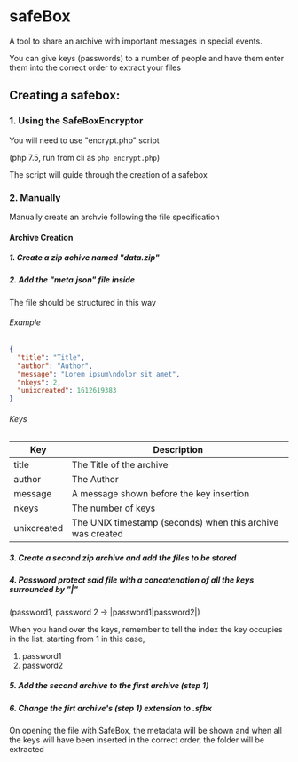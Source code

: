 # safeBox
A tool to share an archive with important messages in special events.

You can give keys (passwords) to a number of people and have them enter them into the correct order to extract your files
## Creating a safebox:
### 1. Using the SafeBoxEncryptor

You will need to use "encrypt.php" script 

(php 7.5, run from cli as `php encrypt.php`)

The script will guide through the creation of a safebox

### 2. Manually

Manually create an archvie following the file specification

#### Archive Creation
##### 1. Create a zip achive named "data.zip"
##### 2.  Add the "meta.json" file inside
The file should be structured in this way
###### Example
```JSON
{
  "title": "Title",
  "author": "Author",
  "message": "Lorem ipsum\ndolor sit amet",
  "nkeys": 2,
  "unixcreated": 1612619383
}
```
###### Keys
|Key|Description|
|-----|-----|
|title|The Title of the archive|
|author|The Author|
|message|A message shown before the key insertion|
|nkeys|The number of keys|
|unixcreated|The UNIX timestamp (seconds) when this archive was created|
##### 3. Create a second zip archive and add the files to be stored
##### 4. Password protect said file with a concatenation of all the keys surrounded by "|"
(password1, password 2 -> |password1|password2|)

When you hand over the keys, remember to tell the index the key occupies in the list, starting from 1
in this case, 
1. password1
2. password2
##### 5. Add the second archive to the first archive (step 1)
##### 6. Change the firt archive's (step 1) extension to .sfbx


On opening the file with SafeBox, the metadata will be shown and when all the keys will have been inserted in the correct order, the folder will be extracted
